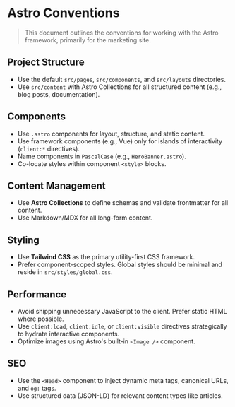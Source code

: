 # Astro Conventions

> This document outlines the conventions for working with the Astro framework, primarily for the marketing site.

## Project Structure

- Use the default `src/pages`, `src/components`, and `src/layouts` directories.
- Use `src/content` with Astro Collections for all structured content (e.g., blog posts, documentation).

## Components

- Use `.astro` components for layout, structure, and static content.
- Use framework components (e.g., Vue) only for islands of interactivity (`client:*` directives).
- Name components in `PascalCase` (e.g., `HeroBanner.astro`).
- Co-locate styles within component `<style>` blocks.

## Content Management

- Use **Astro Collections** to define schemas and validate frontmatter for all content.
- Use Markdown/MDX for all long-form content.

## Styling

- Use **Tailwind CSS** as the primary utility-first CSS framework.
- Prefer component-scoped styles. Global styles should be minimal and reside in `src/styles/global.css`.

## Performance

- Avoid shipping unnecessary JavaScript to the client. Prefer static HTML where possible.
- Use `client:load`, `client:idle`, or `client:visible` directives strategically to hydrate interactive components.
- Optimize images using Astro's built-in `<Image />` component.

## SEO

- Use the `<Head>` component to inject dynamic meta tags, canonical URLs, and `og:` tags.
- Use structured data (JSON-LD) for relevant content types like articles.
